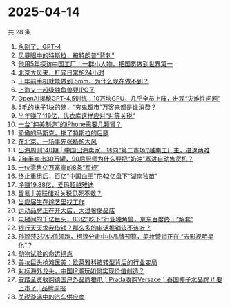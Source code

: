 # 2025-04-14

共 28 条

<!-- BEGIN 36KR -->
<!-- 最后更新时间 2025-04-14 03:11:53 +0800 -->
1. [永别了，GPT-4](https://36kr.com/p/3247912234033664)
1. [风暴眼中的特斯拉，被特朗普“背刺”](https://36kr.com/p/3246667111202824)
1. [他用5年探访中国工厂：一群小人物，把国货做到世界第一](https://36kr.com/p/3247805729497346)
1. [北京大风来，打碎日常的24小时](https://36kr.com/p/3247353185477120)
1. [十年前手机就能做到 5mm，为什么现在做不到？](https://36kr.com/p/3247332034159110)
1. [上海又一超级独角兽要IPO了](https://36kr.com/p/3247916615196929)
1. [OpenAI揭秘GPT-4.5训练：10万块GPU，几乎全员上阵，出现“灾难性问题”](https://36kr.com/p/3248182376079621)
1. [5毛的袜子1块的碗，“穷鬼超市”万客来都是谁消费？](https://36kr.com/p/3246660230414344)
1. [半年赚了119亿，优衣库这样应对“对等关税”](https://36kr.com/p/3246873421209859)
1. [一台“纯美制造”的iPhone需要几颗肾？](https://36kr.com/p/3246749820649481)
1. [骄傲的马斯克，拖了特斯拉的后腿](https://36kr.com/p/3247870895612419)
1. [在北京，一场事先张扬的大风](https://36kr.com/p/3248322530877956)
1. [出海周刊140期 | 中国出海卖家，转向“第二市场”/越南工厂主，进退两难](https://36kr.com/p/3247159808745733)
1. [2年半卖出30万罐，90后厨师为什么要把“奶油”塞进自动售货机？](https://36kr.com/p/3247842621923845)
1. [一位零售亿万富豪的8条“军规”](https://36kr.com/p/3246967576666375)
1. [终止重组后，百亿“中国血王”花42亿盘下“湖南独苗”](https://36kr.com/p/3246612654866435)
1. [净赚19.88亿，爱玛超越雅迪](https://36kr.com/p/3247012546962947)
1. [智氪 | 美联储对关税见死不救？](https://36kr.com/p/3248356698087689)
1. [当应届生在综艺里找工作](https://36kr.com/p/3246983653531911)
1. [运动品牌正在开大店，大过奢侈品店](https://36kr.com/p/3247214376051201)
1. [电梯间的千亿巨头，83亿“吃下”行业独角兽，京东百度终于“解套”](https://36kr.com/p/3247168206414344)
1. [银行天天求我借钱？那么多的电话推销该不该听？](https://36kr.com/p/3248289930094088)
1. [孙颖莎3亿估值领跑，柯淳分走中小品牌预算，美妆营销正在 “去影视明星化”？](https://36kr.com/p/3247168473178632)
1. [动物试验的命运拐点](https://36kr.com/p/3247108968423943)
1. [美妆巨头抢滩医美：欧莱雅科技转型背后的行业变局](https://36kr.com/p/3246975049114114)
1. [对标海外龙头，中国IP潮玩如何实现价值创造？](https://36kr.com/p/3246923848590592)
1. [安踏全资收购德国户外品牌狼爪；Prada收购Versace；泰国椰子水品牌 if 要上市了 | 品牌周报](https://36kr.com/p/3247861321834752)
1. [关税漩涡中的汽车供应商](https://36kr.com/p/3247847919182339)
<!-- END 36KR -->